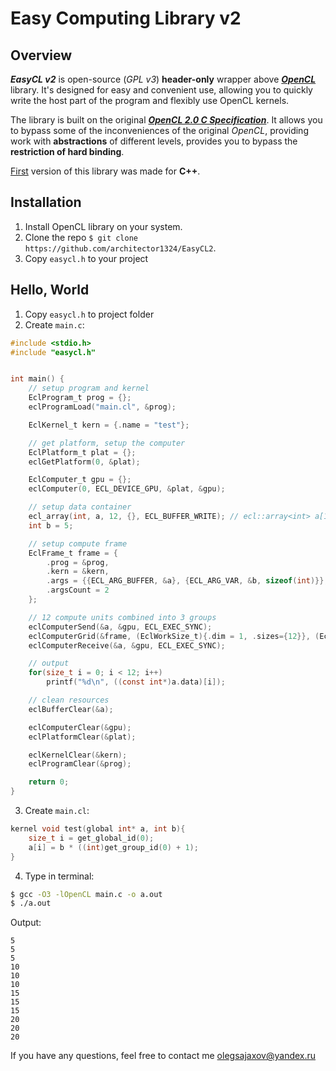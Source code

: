 # Easy Computing Library v2


## Overview
***EasyCL v2*** is open-source (*GPL v3*) **header-only** wrapper above [***OpenCL***](https://www.khronos.org/opencl/) library. It's designed for easy and convenient use, allowing you to quickly write the host part of the program and flexibly use OpenCL kernels.

The library is built on the original [***OpenCL 2.0 C Specification***](https://www.khronos.org/registry/OpenCL/specs/opencl-2.0.pdf). It allows you to bypass some of the inconveniences of the original *OpenCL*, providing work with **abstractions** of different levels, provides you to bypass the **restriction of hard binding**.

[First](https://github.com/architector1324/EasyCL) version of this library was made for **C++**.

## Installation
 1) Install OpenCL library on your system.
 2) Clone the repo `$ git clone https://github.com/architector1324/EasyCL2`.
 3) Copy `easycl.h` to your project

## Hello, World
 1) Copy `easycl.h` to project folder
 2) Create `main.c`:

```c
#include <stdio.h>
#include "easycl.h"


int main() {
    // setup program and kernel
    EclProgram_t prog = {};
    eclProgramLoad("main.cl", &prog);

    EclKernel_t kern = {.name = "test"};

    // get platform, setup the computer
    EclPlatform_t plat = {};
    eclGetPlatform(0, &plat);

    EclComputer_t gpu = {};
    eclComputer(0, ECL_DEVICE_GPU, &plat, &gpu);

    // setup data container
    ecl_array(int, a, 12, {}, ECL_BUFFER_WRITE); // ecl::array<int> a[12] = {};
    int b = 5;

    // setup compute frame
    EclFrame_t frame = {
        .prog = &prog,
        .kern = &kern,
        .args = {{ECL_ARG_BUFFER, &a}, {ECL_ARG_VAR, &b, sizeof(int)}},
        .argsCount = 2
    };

    // 12 compute units combined into 3 groups
    eclComputerSend(&a, &gpu, ECL_EXEC_SYNC);
    eclComputerGrid(&frame, (EclWorkSize_t){.dim = 1, .sizes={12}}, (EclWorkSize_t){.dim = 1, .sizes={3}}, &gpu, ECL_EXEC_SYNC);
    eclComputerReceive(&a, &gpu, ECL_EXEC_SYNC);

    // output
    for(size_t i = 0; i < 12; i++)
        printf("%d\n", ((const int*)a.data)[i]);

    // clean resources
    eclBufferClear(&a);

    eclComputerClear(&gpu);
    eclPlatformClear(&plat);

    eclKernelClear(&kern);
    eclProgramClear(&prog);

    return 0;
}
```

 3) Create `main.cl`:
```c
kernel void test(global int* a, int b){
    size_t i = get_global_id(0);
    a[i] = b * ((int)get_group_id(0) + 1);
}
```

 4) Type in terminal:
```bash
$ gcc -O3 -lOpenCL main.c -o a.out
$ ./a.out
```

Output:
```
5
5
5
10
10
10
15
15
15
20
20
20
```

If you have any questions, feel free to contact me olegsajaxov@yandex.ru
